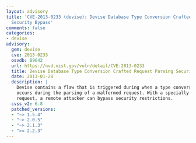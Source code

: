 ```yaml
---
layout: advisory
title: 'CVE-2013-0233 (devise): Devise Database Type Conversion Crafted Request Parsing
  Security Bypass'
comments: false
categories:
- devise
advisory:
  gem: devise
  cve: 2013-0233
  osvdb: 89642
  url: https://nvd.nist.gov/vuln/detail/CVE-2013-0233
  title: Devise Database Type Conversion Crafted Request Parsing Security Bypass
  date: 2013-01-28
  description: |
    Devise contains a flaw that is triggered during when a type conversion error
    occurs during the parsing of a malformed request. With a specially crafted
    request, a remote attacker can bypass security restrictions.
  cvss_v2: 6.8
  patched_versions:
  - "~> 1.5.4"
  - "~> 2.0.5"
  - "~> 2.1.3"
  - ">= 2.2.3"
---
```


